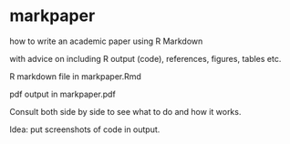# markpaper
how to write an academic paper using R Markdown

with advice on including R output (code), references, figures, tables etc.

R markdown file in markpaper.Rmd

pdf output in markpaper.pdf

Consult both side by side to see what to do and how it works.

Idea: put screenshots of code in output.
